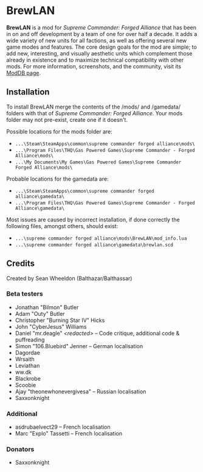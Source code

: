 # BrewLAN

**BrewLAN** is a mod for *Supreme Commander: Forged Alliance* that has been in on and
off development by a team of one for over half a decade. It adds a wide variety
of new units for all factions, as well as offering several new game modes and
features. The core design goals for the mod are simple; to add new, interesting,
and visually aesthetic units which complement those already in existence and to
maximize technical compatibility with other mods. For more information, screenshots,
and the community, visit its [ModDB page](http://www.moddb.com/mods/brewlan).

## Installation
To install BrewLAN merge the contents of the /mods/ and /gamedata/ folders with that
of *Supreme Commander: Forged Alliance*. Your mods folder may not pre-exist, create
one if it doesn't.

Possible locations for the mods folder are:
* `...\Steam\SteamApps\common\supreme commander forged alliance\mods\`
* `...\Program Files\THQ\Gas Powered Games\Supreme Commander - Forged Alliance\mods\`
* `...\My Documents\My Games\Gas Powered Games\Supreme Commander Forged Alliance\mods\`

Probable locations for the gamedata are:

* `...\Steam\SteamApps\common\supreme commander forged alliance\gamedata\`
* `...\Program Files\THQ\Gas Powered Games\Supreme Commander - Forged Alliance\gamedata\`

Most issues are caused by incorrect installation, if done correctly the following files, amongst others, should exist:

* `...\supreme commander forged alliance\mods\BrewLAN\mod_info.lua`
* `...\supreme commander forged alliance\gamedata\brewlan.scd`

## Credits
Created by Sean Wheeldon (Balthazar/Balthassar)

### Beta testers
- Jonathan "Bilmon" Butler
- Adam "Outy" Butler
- Christopher "Burning Star IV" Hicks
- John "CyberJesus" Williams
- Daniel "mr.deagle" _\<redacted\>_ – Code critique, additional code & puffreading
- Simon "106.Bluebird" Jenner – German localisation
- Dagordae
- Wrsaith
- Leviathan
- ww.dk
- Blackrobe
- Scoobie
- Ajay "theonewhonevergivesa" – Russian localisation
- Saxxonknight

### Additional
- asdrubaelvect29 – French localisation
- Marc "Explo" Tassetti – French localisation

### Donators
- Saxxonknight